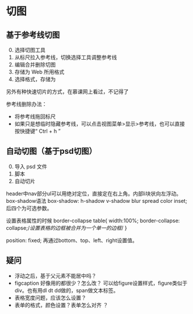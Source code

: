 # 切图
## 基于参考线切图
0. 选择切图工具
1. 从标尺拉入参考线，切换选择工具调整参考线
2. 编辑合并删除切图
3. 存储为 Web 所用格式
4. 选择格式，存储为

另外有种快速切片的方式，在慕课网上看过，不记得了

参考线删除办法：
- 将参考线拖回标尺
- 如果只是想临时隐藏参考线，可以点击视图菜单>显示>参考线，也可以直接按快捷键“ Ctrl + h ”

## 自动切图（基于psd切图）
0. 导入 psd 文件
1. 脚本
2. 自动切片

header中nav部分ul可以用绝对定位，直接定在右上角。内部li块状向左浮动。
box-shadow语法 box-shadow: h-shadow v-shadow blur spread color inset; 后四个为可选参数。

设置表格属性的时候 border-collapse
table{
    width:100%;
    border-collapse: collapse;/*设置表格的边框被合并为一个单一的边框*/
}

position: fixed; 再通过bottom、top、left、right设置值。

## 疑问

- 浮动之后，基于父元素不能居中吗？
- figcaption 好像用的都很少？怎么改？
	可以给figure设置样式，figure类似于div。也有用dl dt dd做的，span做文本标签。
- 表格宽度问题，应该怎么设置？
- 表单的格式，颜色设置？表单怎么对齐 ？


<!--同一组的单选按钮，name 取值一定要一致，这样同一组的单选按钮才可以起到单选的作用。-->
